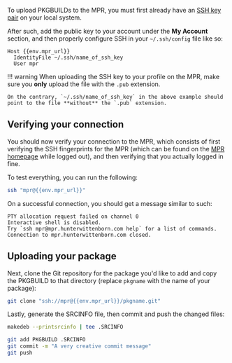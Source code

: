 To upload PKGBUILDs to the MPR, you must first already have an [SSH key pair](https://wiki.archlinux.org/title/SSH_keys) on your local system.

After such, add the public key to your account under the **My Account** section, and then properly configure SSH in your `~/.ssh/config` file like so:

```
Host {{env.mpr_url}}
  IdentityFile ~/.ssh/name_of_ssh_key
  User mpr
```

!!! warning
    When uploading the SSH key to your profile on the MPR, make sure you **only** upload the file with the `.pub` extension.

    On the contrary, `~/.ssh/name_of_ssh_key` in the above example should point to the file **without** the `.pub` extension.

## Verifying your connection
You should now verify your connection to the MPR, which consists of first verifying the SSH fingerprints for the MPR (which can be found on the [MPR homepage](https://{{env.mpr_url}}) while logged out), and then verifying that you actually logged in fine.

To test everything, you can run the following:

```sh linenums="1"
ssh "mpr@{{env.mpr_url}}"
```

On a successful connection, you should get a message similar to such:

```
PTY allocation request failed on channel 0
Interactive shell is disabled.
Try `ssh mpr@mpr.hunterwittenborn.com help` for a list of commands.
Connection to mpr.hunterwittenborn.com closed.
```

## Uploading your package
Next, clone the Git repository for the package you'd like to add and copy the PKGBUILD to that directory (replace `pkgname` with the name of your package):

```sh linenums="1"
git clone "ssh://mpr@{{env.mpr_url}}/pkgname.git"
```

Lastly, generate the SRCINFO file, then commit and push the changed files:

```sh linenums="1"
makedeb --printsrcinfo | tee .SRCINFO

git add PKGBUILD .SRCINFO
git commit -m "A very creative commit message"
git push
```
